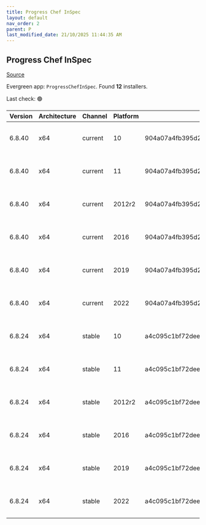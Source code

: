 ```yaml
---
title: Progress Chef InSpec
layout: default
nav_order: 2
parent: P
last_modified_date: 21/10/2025 11:44:35 AM
---
```


## Progress Chef InSpec

[Source](https://www.chef.io/products/chef-inspec)

Evergreen app: `ProgressChefInSpec`. Found **12** installers.

Last check: 🟢

| Version | Architecture | Channel | Platform | Sha256                                                           | URI                                                                                                                                                                                        |
| ------- | ------------ | ------- | -------- | ---------------------------------------------------------------- | ------------------------------------------------------------------------------------------------------------------------------------------------------------------------------------------ |
| 6.8.40  | x64          | current | 10       | 904a07a4fb395d2dcfe50e8d96e1c1d15417308388fb783c71100b1b0d013cea | [https://packages.chef.io/files/current/inspec/6.8.40/windows/8/inspec-6.8.40-1-x64.msi](https://packages.chef.io/files/current/inspec/6.8.40/windows/8/inspec-6.8.40-1-x64.msi)           |
| 6.8.40  | x64          | current | 11       | 904a07a4fb395d2dcfe50e8d96e1c1d15417308388fb783c71100b1b0d013cea | [https://packages.chef.io/files/current/inspec/6.8.40/windows/8/inspec-6.8.40-1-x64.msi](https://packages.chef.io/files/current/inspec/6.8.40/windows/8/inspec-6.8.40-1-x64.msi)           |
| 6.8.40  | x64          | current | 2012r2   | 904a07a4fb395d2dcfe50e8d96e1c1d15417308388fb783c71100b1b0d013cea | [https://packages.chef.io/files/current/inspec/6.8.40/windows/2012r2/inspec-6.8.40-1-x64.msi](https://packages.chef.io/files/current/inspec/6.8.40/windows/2012r2/inspec-6.8.40-1-x64.msi) |
| 6.8.40  | x64          | current | 2016     | 904a07a4fb395d2dcfe50e8d96e1c1d15417308388fb783c71100b1b0d013cea | [https://packages.chef.io/files/current/inspec/6.8.40/windows/8/inspec-6.8.40-1-x64.msi](https://packages.chef.io/files/current/inspec/6.8.40/windows/8/inspec-6.8.40-1-x64.msi)           |
| 6.8.40  | x64          | current | 2019     | 904a07a4fb395d2dcfe50e8d96e1c1d15417308388fb783c71100b1b0d013cea | [https://packages.chef.io/files/current/inspec/6.8.40/windows/8/inspec-6.8.40-1-x64.msi](https://packages.chef.io/files/current/inspec/6.8.40/windows/8/inspec-6.8.40-1-x64.msi)           |
| 6.8.40  | x64          | current | 2022     | 904a07a4fb395d2dcfe50e8d96e1c1d15417308388fb783c71100b1b0d013cea | [https://packages.chef.io/files/current/inspec/6.8.40/windows/8/inspec-6.8.40-1-x64.msi](https://packages.chef.io/files/current/inspec/6.8.40/windows/8/inspec-6.8.40-1-x64.msi)           |
| 6.8.24  | x64          | stable  | 10       | a4c095c1bf72dee75c66f63f001a45306c256fdcd5220faf7fbb71ba3cbc7ae7 | [https://packages.chef.io/files/stable/inspec/6.8.24/windows/8/inspec-6.8.24-1-x64.msi](https://packages.chef.io/files/stable/inspec/6.8.24/windows/8/inspec-6.8.24-1-x64.msi)             |
| 6.8.24  | x64          | stable  | 11       | a4c095c1bf72dee75c66f63f001a45306c256fdcd5220faf7fbb71ba3cbc7ae7 | [https://packages.chef.io/files/stable/inspec/6.8.24/windows/11/inspec-6.8.24-1-x64.msi](https://packages.chef.io/files/stable/inspec/6.8.24/windows/11/inspec-6.8.24-1-x64.msi)           |
| 6.8.24  | x64          | stable  | 2012r2   | a4c095c1bf72dee75c66f63f001a45306c256fdcd5220faf7fbb71ba3cbc7ae7 | [https://packages.chef.io/files/stable/inspec/6.8.24/windows/11/inspec-6.8.24-1-x64.msi](https://packages.chef.io/files/stable/inspec/6.8.24/windows/11/inspec-6.8.24-1-x64.msi)           |
| 6.8.24  | x64          | stable  | 2016     | a4c095c1bf72dee75c66f63f001a45306c256fdcd5220faf7fbb71ba3cbc7ae7 | [https://packages.chef.io/files/stable/inspec/6.8.24/windows/11/inspec-6.8.24-1-x64.msi](https://packages.chef.io/files/stable/inspec/6.8.24/windows/11/inspec-6.8.24-1-x64.msi)           |
| 6.8.24  | x64          | stable  | 2019     | a4c095c1bf72dee75c66f63f001a45306c256fdcd5220faf7fbb71ba3cbc7ae7 | [https://packages.chef.io/files/stable/inspec/6.8.24/windows/11/inspec-6.8.24-1-x64.msi](https://packages.chef.io/files/stable/inspec/6.8.24/windows/11/inspec-6.8.24-1-x64.msi)           |
| 6.8.24  | x64          | stable  | 2022     | a4c095c1bf72dee75c66f63f001a45306c256fdcd5220faf7fbb71ba3cbc7ae7 | [https://packages.chef.io/files/stable/inspec/6.8.24/windows/2022/inspec-6.8.24-1-x64.msi](https://packages.chef.io/files/stable/inspec/6.8.24/windows/2022/inspec-6.8.24-1-x64.msi)       |
